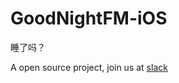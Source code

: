 # GoodNightFM-iOS
睡了吗？

A open source project, join us at [slack](https://geekmore.slack.com/messages/CER0QA3JS)
